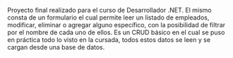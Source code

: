 Proyecto final realizado para el curso de Desarrollador .NET. El mismo consta de un formulario el cual permite leer un listado de empleados, modificar, eliminar o agregar alguno específico, con la posibilidad de filtrar por el nombre de cada uno de ellos. Es un CRUD básico en el cual se puso en práctica todo lo visto en la cursada, todos estos datos se leen y se cargan desde una base de datos.
